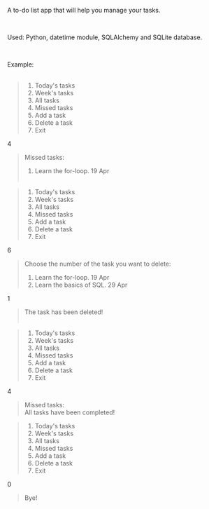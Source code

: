 <p>A to-do list app that will help you manage your tasks. </p><br/>

<p>Used: Python, datetime module, SQLAlchemy and SQLite database.</p><br/>

Example:<br/><br/>

> 1) Today's tasks<br/>
> 2) Week's tasks<br/>
> 3) All tasks<br/>
> 4) Missed tasks<br/>
> 5) Add a task<br/>
> 6) Delete a task <br/>
> 0) Exit<br/>

4

> Missed tasks:<br/>
> 1. Learn the for-loop. 19 Apr<br/><br/>

> 1) Today's tasks<br/>
> 2) Week's tasks<br/>
> 3) All tasks<br/>
> 4) Missed tasks<br/>
> 5) Add a task<br/>
> 6) Delete a task<br/>
> 0) Exit<br/>

6

> Choose the number of the task you want to delete:<br/>
> 1. Learn the for-loop. 19 Apr<br/>
> 2. Learn the basics of SQL. 29 Apr<br/>

1

> The task has been deleted!<br/><br/>

> 1) Today's tasks<br/>
> 2) Week's tasks<br/>
> 3) All tasks<br/>
> 4) Missed tasks<br/>
> 5) Add a task<br/>
> 6) Delete a task<br/>
> 0) Exit<br/>

4

> Missed tasks:<br/>
> All tasks have been completed!<br/>

> 1) Today's tasks<br/>
> 2) Week's tasks<br/>
> 3) All tasks<br/>
> 4) Missed tasks<br/>
> 5) Add a task<br/>
> 6) Delete a task<br/>
> 0) Exit<br/>

0

> Bye!
